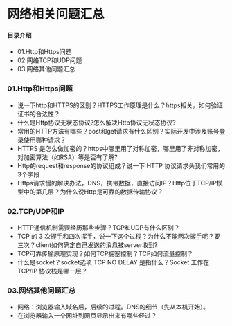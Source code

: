 # 网络相关问题汇总
#### 目录介绍
- 01.Http和Https问题
- 02.网络TCP和UDP问题
- 03.网络其他问题汇总


### 01.Http和Https问题
- 说一下http和HTTPS的区别？HTTPS工作原理是什么？https相关，如何验证证书的合法性？
- 什么是Http协议无状态协议?怎么解决Http协议无状态协议?
- 常用的HTTP方法有哪些？post和get请求有什么区别？实际开发中涉及账号登录使用哪种请求？
- HTTPS 是怎么做加密的？https中哪里用了对称加密，哪里用了非对称加密，对加密算法（如RSA）等是否有了解?
- Http的request和response的协议组成？说一下 HTTP 协议请求头我们常用的3个字段
- Https请求慢的解决办法，DNS，携带数据，直接访问IP？Http位于TCP/IP模型中的第几层？为什么说Http是可靠的数据传输协议？



### 02.TCP/UDP和IP
- HTTP通信机制需要经历那些步骤？TCP和UDP有什么区别？
- TCP 的 3 次握手和四次挥手，说一下这个过程？为什么不能两次握手呢？要三次？client如何确定自己发送的消息被server收到?
- TCP可靠传输原理实现？如何TCP拥塞控制？TCP如何流量控制？
- 什么是socket？socket选项 TCP NO DELAY 是指什么？Socket 工作在 TCP/IP 协议栈是哪一层？



### 03.网络其他问题汇总
- 网络：浏览器输入域名后，后续的过程。DNS的细节（先从本机开始）。
- 在浏览器输入一个网址到网页显示出来有哪些经过？






